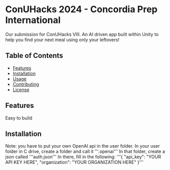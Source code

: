 # ConUHacks 2024 - Concordia Prep International

Our submission for ConUHacks VIII.
An AI driven app built within Unity to help you find your next meal using only your leftovers!

## Table of Contents

- [Features](#features)
- [Installation](#installation)
- [Usage](#usage)
- [Contributing](#contributing)
- [License](#license)

## Features

Easy to build


## Installation
Note: you have to put your own OpenAI api in the user folder.
In your user folder in C drive, create a folder and call it '''.openai'''
In that folder, create a json called '''auth.json'''
In there, fill in the following:
'''{
"api_key": "YOUR API KEY HERE",
"organization": "YOUR ORGANIZATION HERE"
}'''
